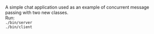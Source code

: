 A simple chat application used as an example of concurrent message passing with two new classes.
<br />
Run:
<br />
``./bin/server``<br />
``./bin/client``
